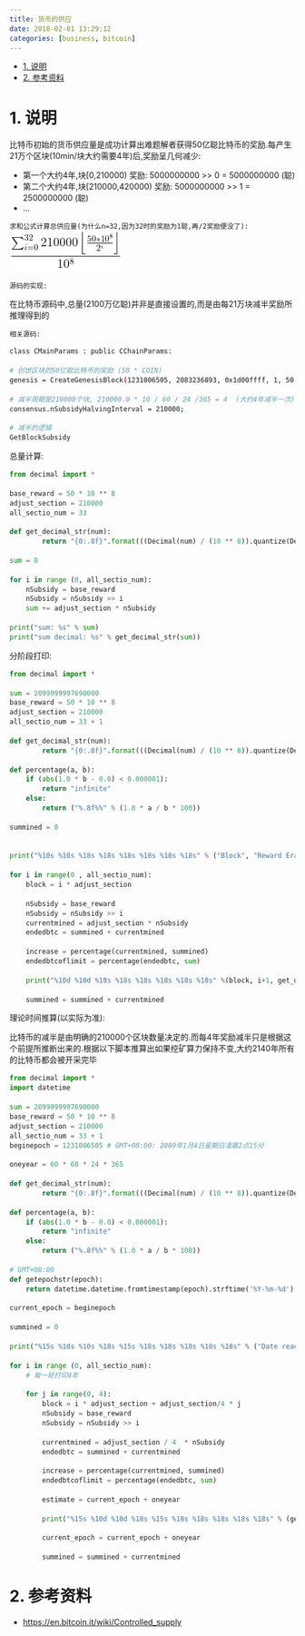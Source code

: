 ```yaml
---
title: 货币的供应
date: 2018-02-01 13:29:12
categories: [business, bitcoin]
---
```


<!-- TOC -->

- [1. 说明](#1-说明)
- [2. 参考资料](#2-参考资料)

<!-- /TOC -->

<a id="markdown-1-说明" name="1-说明"></a>
# 1. 说明

比特币初始的货币供应量是成功计算出难题解者获得50亿聪比特币的奖励.每产生21万个区块(10min/块大约需要4年)后,奖励呈几何减少:

* 第一个大约4年,块[0,210000) 奖励: 5000000000 >> 0 = 5000000000 (聪)
* 第二个大约4年,块[210000,420000) 奖励: 5000000000 >> 1 = 2500000000 (聪)
* ...

`求和公式计算总供应量(为什么n=32,因为32时的奖励为1聪,再/2奖励便没了):`  
![](./pic/supplyformula.png)


`源码的实现:`

在比特币源码中,总量(2100万亿聪)并非是直接设置的,而是由每21万块减半奖励所推理得到的


`相关源码:`  
```bash
class CMainParams : public CChainParams:

# 创世区块的50亿聪比特币的奖励 (50 * COIN)
genesis = CreateGenesisBlock(1231006505, 2083236893, 0x1d00ffff, 1, 50 * COIN);

# 减半周期是210000个块, 210000.0 * 10 / 60 / 24 /365 = 4  (大约4年减半一次)
consensus.nSubsidyHalvingInterval = 210000;

# 减半的逻辑
GetBlockSubsidy
```

总量计算:
```python
from decimal import *
        
base_reward = 50 * 10 ** 8
adjust_section = 210000
all_sectio_num = 33

def get_decimal_str(num):
        return "{0:.8f}".format(((Decimal(num) / (10 ** 8)).quantize(Decimal('0.00000000'))))
        
sum = 0
     
for i in range (0, all_sectio_num):
    nSubsidy = base_reward
    nSubsidy = nSubsidy >> i
    sum += adjust_section * nSubsidy

print("sum: %s" % sum)
print("sum decimal: %s" % get_decimal_str(sum))
```

分阶段打印:
```python
from decimal import *

sum = 2099999997690000
base_reward = 50 * 10 ** 8
adjust_section = 210000
all_sectio_num = 33 + 1

def get_decimal_str(num):
        return "{0:.8f}".format(((Decimal(num) / (10 ** 8)).quantize(Decimal('0.00000000'))))
        
def percentage(a, b):
    if (abs(1.0 * b - 0.0) < 0.000001):
        return "infinite"
    else:
        return ("%.8f%%" % (1.0 * a / b * 100))

summined = 0


print("%10s %10s %18s %18s %18s %18s %18s %18s" % ("Block", "Reward Era", "BTC/block", "Start BTC", "BTC Added", "End BTC", "BTC Increase", "End BTC % of Limit"))

for i in range(0 , all_sectio_num):
    block = i * adjust_section
    
    nSubsidy = base_reward
    nSubsidy = nSubsidy >> i
    currentmined = adjust_section * nSubsidy 
    endedbtc = summined + currentmined
    
    increase = percentage(currentmined, summined)
    endedbtcoflimit = percentage(endedbtc, sum)

    print("%10d %10d %18s %18s %18s %18s %18s %18s" %(block, i+1, get_decimal_str(nSubsidy), get_decimal_str(summined), get_decimal_str(currentmined), get_decimal_str(endedbtc), increase, endedbtcoflimit))

    summined = summined + currentmined

```

理论时间推算(以实际为准):

比特币的减半是由明确的210000个区块数量决定的.而每4年奖励减半只是根据这个前提所推断出来的.根据以下脚本推算出如果挖矿算力保持不变,大约2140年所有的比特币都会被开采完毕

```python
from decimal import *
import datetime

sum = 2099999997690000
base_reward = 50 * 10 ** 8
adjust_section = 210000
all_sectio_num = 33 + 1
beginepoch = 1231006505 # GMT+08:00: 2009年1月4日星期日凌晨2点15分

oneyear = 60 * 60 * 24 * 365 

def get_decimal_str(num):
        return "{0:.8f}".format(((Decimal(num) / (10 ** 8)).quantize(Decimal('0.00000000'))))
        
def percentage(a, b):
    if (abs(1.0 * b - 0.0) < 0.000001):
        return "infinite"
    else:
        return ("%.8f%%" % (1.0 * a / b * 100))

# GMT+08:00
def getepochstr(epoch):
    return datetime.datetime.fromtimestamp(epoch).strftime('%Y-%m-%d')

current_epoch = beginepoch

summined = 0

print("%15s %10s %10s %18s %15s %18s %18s %18s %18s %18s" % ("Date reached", "Block","Reward Era", "BTC/block", "Year (estimate)", "Start BTC", "BTC Added", "End BTC", "BTC Increase", "End BTC % of Limit"))

for i in range (0, all_sectio_num):
    # 每一轮打印4年
    
    for j in range(0, 4):
        block = i * adjust_section + adjust_section/4 * j
        nSubsidy = base_reward
        nSubsidy = nSubsidy >> i

        currentmined = adjust_section / 4  * nSubsidy 
        endedbtc = summined + currentmined
        
        increase = percentage(currentmined, summined)
        endedbtcoflimit = percentage(endedbtc, sum)
        
        estimate = current_epoch + oneyear

        print("%15s %10d %10d %18s %15s %18s %18s %18s %18s %18s" % (getepochstr(current_epoch), block, i+1, get_decimal_str(nSubsidy), getepochstr(estimate), get_decimal_str(summined), get_decimal_str(currentmined), get_decimal_str(endedbtc),increase, endedbtcoflimit))

        current_epoch = current_epoch + oneyear

        summined = summined + currentmined
```


<a id="markdown-2-参考资料" name="2-参考资料"></a>
# 2. 参考资料

* https://en.bitcoin.it/wiki/Controlled_supply

